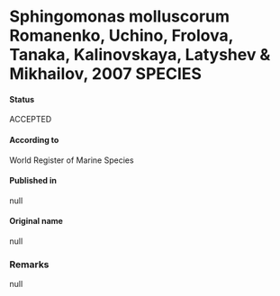 Sphingomonas molluscorum Romanenko, Uchino, Frolova, Tanaka, Kalinovskaya, Latyshev & Mikhailov, 2007 SPECIES
=======

#### Status
ACCEPTED

#### According to
World Register of Marine Species

#### Published in
null

#### Original name
null

### Remarks
null
